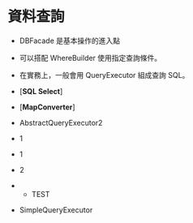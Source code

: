 # 資料查詢

* DBFacade 是基本操作的進入點

* 可以搭配 WhereBuilder 使用指定查詢條件。

* 在實務上，一般會用 QueryExecutor 組成查詢 SQL。


* \[**SQL Select**\]
* \[**MapConverter**\]
* AbstractQueryExecutor2
* 1
* 1
* 2
* * TEST
* SimpleQueryExecutor



